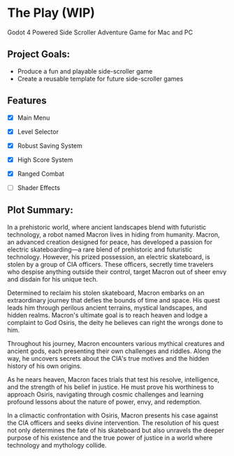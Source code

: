 # The Play (WIP)
Godot 4 Powered Side Scroller Adventure Game for Mac and PC

## Project Goals:
- Produce a fun and playable side-scroller game
- Create a reusable template for future side-scroller games

## Features
- [x] Main Menu
- [x] Level Selector
- [x] Robust Saving System
- [x] High Score System
- [x] Ranged Combat
- [ ] Shader Effects


## Plot Summary:
In a prehistoric world, where ancient landscapes blend with futuristic technology, a robot named Macron lives in hiding from humanity. Macron, an advanced creation designed for peace, has developed a passion for electric skateboarding—a rare blend of prehistoric and futuristic technology. However, his prized possession, an electric skateboard, is stolen by a group of CIA officers. These officers, secretly time travelers who despise anything outside their control, target Macron out of sheer envy and disdain for his unique tech.

Determined to reclaim his stolen skateboard, Macron embarks on an extraordinary journey that defies the bounds of time and space. His quest leads him through perilous ancient terrains, mystical landscapes, and hidden realms. Macron's ultimate goal is to reach heaven and lodge a complaint to God Osiris, the deity he believes can right the wrongs done to him.

Throughout his journey, Macron encounters various mythical creatures and ancient gods, each presenting their own challenges and riddles. Along the way, he uncovers secrets about the CIA's true motives and the hidden history of his own origins.

As he nears heaven, Macron faces trials that test his resolve, intelligence, and the strength of his belief in justice. He must prove his worthiness to approach Osiris, navigating through cosmic challenges and learning profound lessons about the nature of power, envy, and redemption.

In a climactic confrontation with Osiris, Macron presents his case against the CIA officers and seeks divine intervention. The resolution of his quest not only determines the fate of his skateboard but also unravels the deeper purpose of his existence and the true power of justice in a world where technology and mythology collide.

